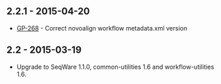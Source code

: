 ## 2.2.1 - 2015-04-20
- [GP-268](https://jira.oicr.on.ca/browse/GP-268) - Correct novoalign workflow metadata.xml version

## 2.2 - 2015-03-19
- Upgrade to SeqWare 1.1.0, common-utilities 1.6 and workflow-utilities 1.6.
